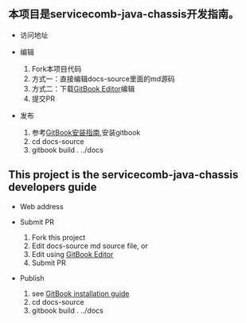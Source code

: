 ## 本项目是servicecomb-java-chassis开发指南。

* 访问地址  
  [](https://huaweicse.github.io/servicecomb-java-chassis-doc)

* 编辑  
  1. Fork本项目代码  
  2. 方式一：直接编辑docs-source里面的md源码  
  3. 方式二：下载[GitBook Editor](https://legacy.gitbook.com/editor)编辑  
  4. 提交PR

* 发布  
  1. 参考[GitBook安装指南](https://github.com/GitbookIO/gitbook/blob/master/docs/setup.md),安装gitbook  
  2. cd docs-source
  3. gitbook build . ../docs

## This project is the servicecomb-java-chassis developers guide

* Web address  
  [](https://huaweicse.github.io/servicecomb-java-chassis-doc)

* Submit PR  
  1. Fork this project  
  2. Edit docs-source md source file, or  
  3. Edit using [GitBook Editor](https://legacy.gitbook.com/editor)  
  4. Submit PR

* Publish  
  1. see [GitBook installation guide](https://github.com/GitbookIO/gitbook/blob/master/docs/setup.md)  
  2. cd docs-source
  3. gitbook build . ../docs



